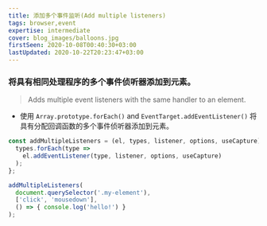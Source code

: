 ```yaml
---
title: 添加多个事件监听(Add multiple listeners)
tags: browser,event
expertise: intermediate
cover: blog_images/balloons.jpg
firstSeen: 2020-10-08T00:40:30+03:00
lastUpdated: 2020-10-22T20:23:47+03:00
---
```


### 将具有相同处理程序的多个事件侦听器添加到元素。
> Adds multiple event listeners with the same handler to an element.

- 使用 `Array.prototype.forEach()` and `EventTarget.addEventListener()` 将具有分配回调函数的多个事件侦听器添加到元素。

```js
const addMultipleListeners = (el, types, listener, options, useCapture) => {
  types.forEach(type =>
    el.addEventListener(type, listener, options, useCapture)
  );
};
```

```js
addMultipleListeners(
  document.querySelector('.my-element'),
  ['click', 'mousedown'],
  () => { console.log('hello!') }
);
```
